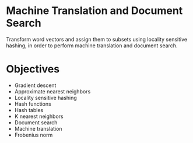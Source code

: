 # Machine Translation and Document Search
Transform word vectors and assign them to subsets using locality sensitive hashing, in order to perform machine translation and document search.

# Objectives
* Gradient descent
* Approximate nearest neighbors
* Locality sensitive hashing
* Hash functions
* Hash tables
* K nearest neighbors
* Document search
* Machine translation
* Frobenius norm

